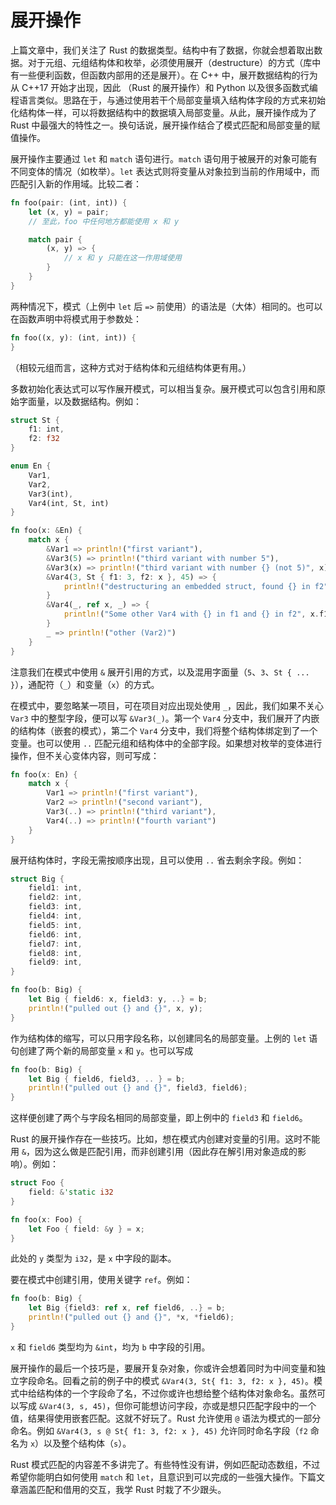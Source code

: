 # 展开操作

上篇文章中，我们关注了 Rust 的数据类型。结构中有了数据，你就会想着取出数据。对于元组、元组结构体和枚举，必须使用展开（destructure）的方式（库中有一些便利函数，但函数内部用的还是展开）。在 C++ 中，展开数据结构的行为从 C++17 开始才出现，因此 （Rust 的展开操作）和 Python 以及很多函数式编程语言类似。思路在于，与通过使用若干个局部变量填入结构体字段的方式来初始化结构体一样，可以将数据结构中的数据填入局部变量。从此，展开操作成为了 Rust 中最强大的特性之一。换句话说，展开操作结合了模式匹配和局部变量的赋值操作。

展开操作主要通过 `let` 和 `match` 语句进行。`match` 语句用于被展开的对象可能有不同变体的情况（如枚举）。`let` 表达式则将变量从对象拉到当前的作用域中，而匹配引入新的作用域。比较二者：

```rs
fn foo(pair: (int, int)) {
    let (x, y) = pair;
    // 至此，foo 中任何地方都能使用 x 和 y

    match pair {
        (x, y) => {
            // x 和 y 只能在这一作用域使用
        }
    }
}
```

两种情况下，模式（上例中 `let` 后 `=>` 前使用）的语法是（大体）相同的。也可以在函数声明中将模式用于参数处：

```rs
fn foo((x, y): (int, int)) {
}
```

（相较元组而言，这种方式对于结构体和元组结构体更有用。）

多数初始化表达式可以写作展开模式，可以相当复杂。展开模式可以包含引用和原始字面量，以及数据结构。例如：

```rs
struct St {
    f1: int,
    f2: f32
}

enum En {
    Var1,
    Var2,
    Var3(int),
    Var4(int, St, int)
}

fn foo(x: &En) {
    match x {
        &Var1 => println!("first variant"),
        &Var3(5) => println!("third variant with number 5"),
        &Var3(x) => println!("third variant with number {} (not 5)", x),
        &Var4(3, St { f1: 3, f2: x }, 45) => {
            println!("destructuring an embedded struct, found {} in f2", x)
        }
        &Var4(_, ref x, _) => {
            println!("Some other Var4 with {} in f1 and {} in f2", x.f1, x.f2)
        }
        _ => println!("other (Var2)")
    }
}
```

注意我们在模式中使用 `&` 展开引用的方式，以及混用字面量（`5`、`3`、`St { ... }`），通配符（`_`）和变量（`x`）的方式。

在模式中，要忽略某一项目，可在项目对应出现处使用 `_`，因此，我们如果不关心 `Var3` 中的整型字段，便可以写 `&Var3(_)`。第一个 `Var4` 分支中，我们展开了内嵌的结构体（嵌套的模式），第二个 `Var4` 分支中，我们将整个结构体绑定到了一个变量。也可以使用 `..` 匹配元组和结构体中的全部字段。如果想对枚举的变体进行操作，但不关心变体内容，则可写成：

```rs
fn foo(x: En) {
    match x {
        Var1 => println!("first variant"),
        Var2 => println!("second variant"),
        Var3(..) => println!("third variant"),
        Var4(..) => println!("fourth variant")
    }
}
```

展开结构体时，字段无需按顺序出现，且可以使用 `..` 省去剩余字段。例如：

```rs
struct Big {
    field1: int,
    field2: int,
    field3: int,
    field4: int,
    field5: int,
    field6: int,
    field7: int,
    field8: int,
    field9: int,
}

fn foo(b: Big) {
    let Big { field6: x, field3: y, ..} = b;
    println!("pulled out {} and {}", x, y);
}
```

作为结构体的缩写，可以只用字段名称，以创建同名的局部变量。上例的 `let` 语句创建了两个新的局部变量 `x` 和 `y`。也可以写成

```rs
fn foo(b: Big) {
    let Big { field6, field3, .. } = b;
    println!("pulled out {} and {}", field3, field6);
}
```

这样便创建了两个与字段名相同的局部变量，即上例中的 `field3` 和 `field6`。

Rust 的展开操作存在一些技巧。比如，想在模式内创建对变量的引用。这时不能用 `&`，因为这么做是匹配引用，而非创建引用（因此存在解引用对象造成的影响）。例如：

```rs
struct Foo {
    field: &'static i32
}

fn foo(x: Foo) {
    let Foo { field: &y } = x;
}
```

此处的 `y` 类型为 `i32`，是 `x` 中字段的副本。

要在模式中创建引用，使用关键字 `ref`。例如：

```rs
fn foo(b: Big) {
    let Big {field3: ref x, ref field6, ..} = b;
    println!("pulled out {} and {}", *x, *field6);
}
```

`x` 和 `field6` 类型均为 `&int`，均为 `b` 中字段的引用。

展开操作的最后一个技巧是，要展开复杂对象，你或许会想着同时为中间变量和独立字段命名。回看之前的例子中的模式 `&Var4(3, St{ f1: 3, f2: x }, 45)`。模式中给结构体的一个字段命了名，不过你或许也想给整个结构体对象命名。虽然可以写成 `&Var4(3, s, 45)`，但你可能想访问字段，亦或是想只匹配字段中的一个值，结果得使用嵌套匹配。这就不好玩了。Rust 允许使用 `@` 语法为模式的一部分命名。例如 `&Var4(3, s @ St{ f1: 3, f2: x }, 45)` 允许同时命名字段（`f2` 命名为 `x`）以及整个结构体（`s`）。

Rust 模式匹配的内容差不多讲完了。有些特性没有讲，例如匹配动态数组，不过希望你能明白如何使用 `match` 和 `let`，且意识到可以完成的一些强大操作。下篇文章涵盖匹配和借用的交互，我学 Rust 时栽了不少跟头。
